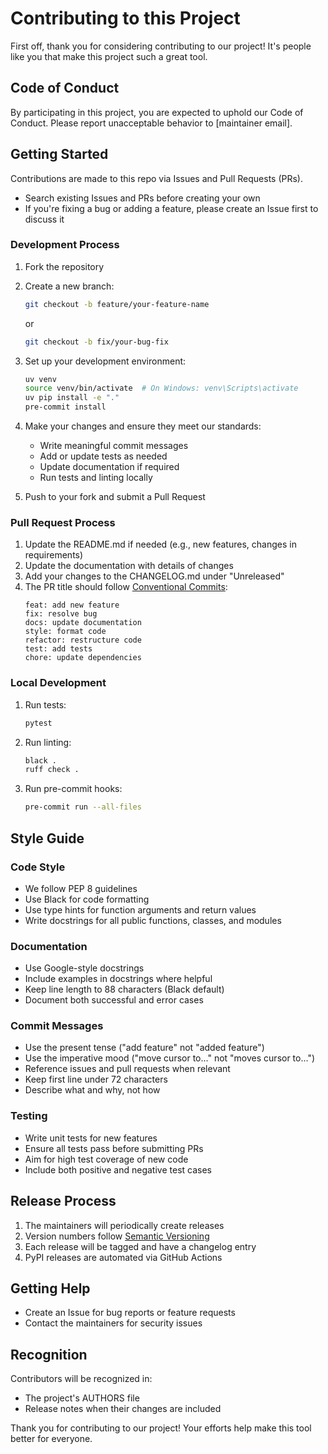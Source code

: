 # Contributing to this Project

First off, thank you for considering contributing to our project! It's people like you that make this project such a great tool.

## Code of Conduct

By participating in this project, you are expected to uphold our Code of Conduct. Please report unacceptable behavior to [maintainer email].

## Getting Started

Contributions are made to this repo via Issues and Pull Requests (PRs).

-   Search existing Issues and PRs before creating your own
-   If you're fixing a bug or adding a feature, please create an Issue first to discuss it

### Development Process

1. Fork the repository
2. Create a new branch:

    ```bash
    git checkout -b feature/your-feature-name
    ```

    or

    ```bash
    git checkout -b fix/your-bug-fix
    ```

3. Set up your development environment:

    ```bash
    uv venv
    source venv/bin/activate  # On Windows: venv\Scripts\activate
    uv pip install -e "."
    pre-commit install
    ```

4. Make your changes and ensure they meet our standards:

    - Write meaningful commit messages
    - Add or update tests as needed
    - Update documentation if required
    - Run tests and linting locally

5. Push to your fork and submit a Pull Request

### Pull Request Process

1. Update the README.md if needed (e.g., new features, changes in requirements)
2. Update the documentation with details of changes
3. Add your changes to the CHANGELOG.md under "Unreleased"
4. The PR title should follow [Conventional Commits](https://www.conventionalcommits.org/):
    ```
    feat: add new feature
    fix: resolve bug
    docs: update documentation
    style: format code
    refactor: restructure code
    test: add tests
    chore: update dependencies
    ```

### Local Development

1. Run tests:

    ```bash
    pytest
    ```

2. Run linting:

    ```bash
    black .
    ruff check .
    ```

3. Run pre-commit hooks:
    ```bash
    pre-commit run --all-files
    ```

## Style Guide

### Code Style

-   We follow PEP 8 guidelines
-   Use Black for code formatting
-   Use type hints for function arguments and return values
-   Write docstrings for all public functions, classes, and modules

### Documentation

-   Use Google-style docstrings
-   Include examples in docstrings where helpful
-   Keep line length to 88 characters (Black default)
-   Document both successful and error cases

### Commit Messages

-   Use the present tense ("add feature" not "added feature")
-   Use the imperative mood ("move cursor to..." not "moves cursor to...")
-   Reference issues and pull requests when relevant
-   Keep first line under 72 characters
-   Describe what and why, not how

### Testing

-   Write unit tests for new features
-   Ensure all tests pass before submitting PRs
-   Aim for high test coverage of new code
-   Include both positive and negative test cases

## Release Process

1. The maintainers will periodically create releases
2. Version numbers follow [Semantic Versioning](https://semver.org/)
3. Each release will be tagged and have a changelog entry
4. PyPI releases are automated via GitHub Actions

## Getting Help

-   Create an Issue for bug reports or feature requests
-   Contact the maintainers for security issues

## Recognition

Contributors will be recognized in:

-   The project's AUTHORS file
-   Release notes when their changes are included

Thank you for contributing to our project! Your efforts help make this tool better for everyone.
